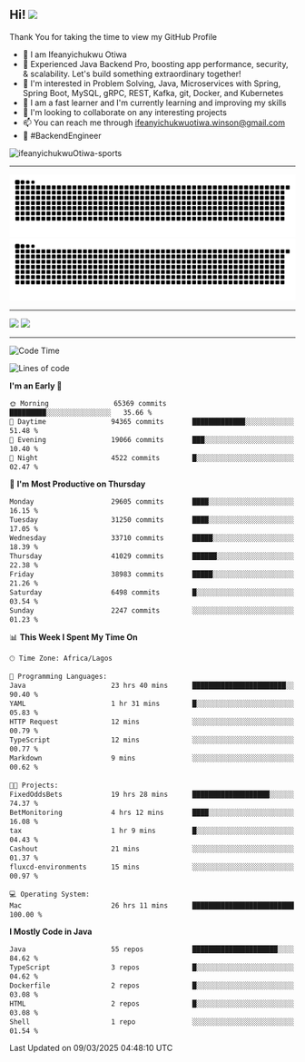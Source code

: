 <!-- BLOG-POST-LIST:START --><!-- BLOG-POST-LIST:END -->

## Hi! <img src="https://media.giphy.com/media/hvRJCLFzcasrR4ia7z/giphy.gif" width="4%"> 

Thank You for taking the time to view my GitHub Profile

- 👋 I am Ifeanyichukwu Otiwa
- 🚀 Experienced Java Backend Pro, boosting app performance, security, & scalability. Let's build something extraordinary together!
- 👀 I'm interested in Problem Solving, Java, Microservices with Spring, Spring Boot, MySQL, gRPC, REST, Kafka, git, Docker, and Kubernetes
- 🌱 I am a fast learner and I'm currently learning and improving my skills
- 💞️ I'm looking to collaborate on any interesting projects
- 📫 You can reach me through ifeanyichukwuotiwa.winson@gmail.com
- 🚀 #BackendEngineer

<p align="left" marginTop="10px"> <img src="https://komarev.com/ghpvc/?username=ifeanyichukwuOtiwa-sports&label=Profile%20views&color=0e75b6&style=for-the-badge" alt="ifeanyichukwuOtiwa-sports" /> </p>

***

<!--🐍📈SNAKEGRAPH / 🌐WEBSITE: https://github.com/Platane/snk -->
![github contribution grid snake animation](https://raw.githubusercontent.com/ifeanyichukwuOtiwa-sports/ifeanyichukwuOtiwa-sports/output/github-contribution-grid-snake-dark.svg#gh-dark-mode-only)![github contribution grid snake animation](https://raw.githubusercontent.com/ifeanyichukwuOtiwa-sports/ifeanyichukwuOtiwa-sports/output/github-contribution-grid-snake.svg#gh-light-mode-only)

***

<p float="left">
  <img float="left" src="https://github-readme-stats.vercel.app/api?username=ifeanyichukwuOtiwa-sports&count_private=true&include_all_commits=true&theme=react&show_icons=true" />
  <img float="right" src="https://github-readme-stats.vercel.app/api/top-langs/?username=ifeanyichukwuOtiwa-sports&layout=compact&show_icons=true&theme=react" /> 
</p>

***



<!--START_SECTION:waka-->
![Code Time](http://img.shields.io/badge/Code%20Time-3%2C528%20hrs%2033%20mins-blue)

![Lines of code](https://img.shields.io/badge/From%20Hello%20World%20I%27ve%20Written-45.5%20million%20lines%20of%20code-blue)

**I'm an Early 🐤** 

```text
🌞 Morning                65369 commits       █████████░░░░░░░░░░░░░░░░   35.66 % 
🌆 Daytime                94365 commits       █████████████░░░░░░░░░░░░   51.48 % 
🌃 Evening                19066 commits       ███░░░░░░░░░░░░░░░░░░░░░░   10.40 % 
🌙 Night                  4522 commits        █░░░░░░░░░░░░░░░░░░░░░░░░   02.47 % 
```
📅 **I'm Most Productive on Thursday** 

```text
Monday                   29605 commits       ████░░░░░░░░░░░░░░░░░░░░░   16.15 % 
Tuesday                  31250 commits       ████░░░░░░░░░░░░░░░░░░░░░   17.05 % 
Wednesday                33710 commits       █████░░░░░░░░░░░░░░░░░░░░   18.39 % 
Thursday                 41029 commits       ██████░░░░░░░░░░░░░░░░░░░   22.38 % 
Friday                   38983 commits       █████░░░░░░░░░░░░░░░░░░░░   21.26 % 
Saturday                 6498 commits        █░░░░░░░░░░░░░░░░░░░░░░░░   03.54 % 
Sunday                   2247 commits        ░░░░░░░░░░░░░░░░░░░░░░░░░   01.23 % 
```


📊 **This Week I Spent My Time On** 

```text
🕑︎ Time Zone: Africa/Lagos

💬 Programming Languages: 
Java                     23 hrs 40 mins      ███████████████████████░░   90.40 % 
YAML                     1 hr 31 mins        █░░░░░░░░░░░░░░░░░░░░░░░░   05.83 % 
HTTP Request             12 mins             ░░░░░░░░░░░░░░░░░░░░░░░░░   00.79 % 
TypeScript               12 mins             ░░░░░░░░░░░░░░░░░░░░░░░░░   00.77 % 
Markdown                 9 mins              ░░░░░░░░░░░░░░░░░░░░░░░░░   00.62 % 

🐱‍💻 Projects: 
FixedOddsBets            19 hrs 28 mins      ███████████████████░░░░░░   74.37 % 
BetMonitoring            4 hrs 12 mins       ████░░░░░░░░░░░░░░░░░░░░░   16.08 % 
tax                      1 hr 9 mins         █░░░░░░░░░░░░░░░░░░░░░░░░   04.43 % 
Cashout                  21 mins             ░░░░░░░░░░░░░░░░░░░░░░░░░   01.37 % 
fluxcd-environments      15 mins             ░░░░░░░░░░░░░░░░░░░░░░░░░   00.97 % 

💻 Operating System: 
Mac                      26 hrs 11 mins      █████████████████████████   100.00 % 
```

**I Mostly Code in Java** 

```text
Java                     55 repos            █████████████████████░░░░   84.62 % 
TypeScript               3 repos             █░░░░░░░░░░░░░░░░░░░░░░░░   04.62 % 
Dockerfile               2 repos             █░░░░░░░░░░░░░░░░░░░░░░░░   03.08 % 
HTML                     2 repos             █░░░░░░░░░░░░░░░░░░░░░░░░   03.08 % 
Shell                    1 repo              ░░░░░░░░░░░░░░░░░░░░░░░░░   01.54 % 
```




 Last Updated on 09/03/2025 04:48:10 UTC
<!--END_SECTION:waka-->

<!--
<p align="center">
![trophy](https://github-profile-trophy.vercel.app/?username=ifeanyichukwuOtiwa-sports&theme=onedark) (https://github.com/ryo-ma/github-profile-trophy)
</p>
-->

<!---
ifeanyi-otiwa/ifeanyi-otiwa is a ✨ special ✨ repository because its `README.md` (this file) appears on your GitHub profile.
You can click the Preview link to take a look at your changes.
--->
